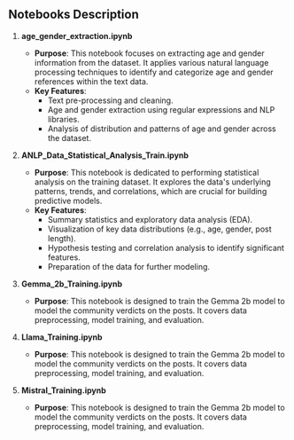 ## Notebooks Description

1. **age_gender_extraction.ipynb**
   - **Purpose**: This notebook focuses on extracting age and gender information from the dataset. It applies various natural language processing techniques to identify and categorize age and gender references within the text data.
   - **Key Features**:
     - Text pre-processing and cleaning.
     - Age and gender extraction using regular expressions and NLP libraries.
     - Analysis of distribution and patterns of age and gender across the dataset.

2. **ANLP_Data_Statistical_Analysis_Train.ipynb**
   - **Purpose**: This notebook is dedicated to performing statistical analysis on the training dataset. It explores the data's underlying patterns, trends, and correlations, which are crucial for building predictive models.
   - **Key Features**:
     - Summary statistics and exploratory data analysis (EDA).
     - Visualization of key data distributions (e.g., age, gender, post length).
     - Hypothesis testing and correlation analysis to identify significant features.
     - Preparation of the data for further modeling.
     
3. **Gemma_2b_Training.ipynb**
   - **Purpose**: This notebook is designed to train the Gemma 2b model to model the community verdicts on the posts. It covers data preprocessing, model training, and evaluation.

4. **Llama_Training.ipynb**
   - **Purpose**: This notebook is designed to train the Gemma 2b model to model the community verdicts on the posts. It covers data preprocessing, model training, and evaluation.

5. **Mistral_Training.ipynb**
   - **Purpose**: This notebook is designed to train the Gemma 2b model to model the community verdicts on the posts. It covers data preprocessing, model training, and evaluation.